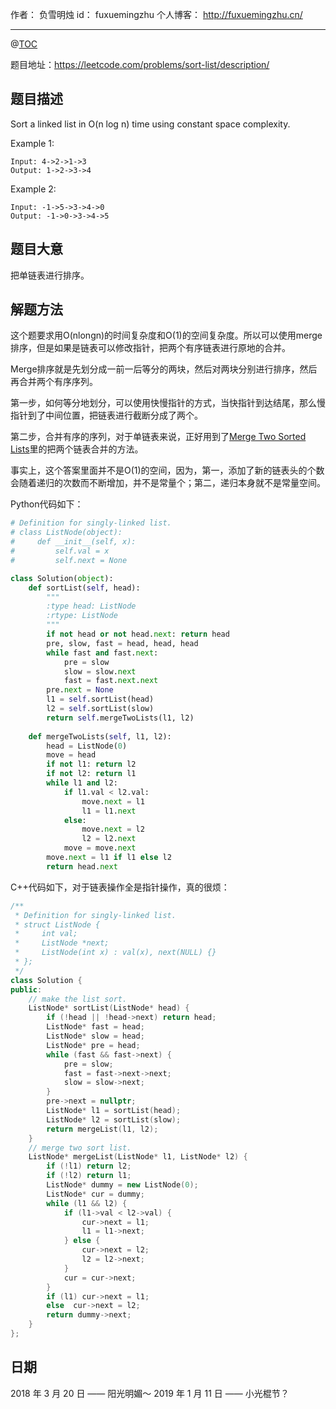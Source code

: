 
作者： 负雪明烛
id：	fuxuemingzhu
个人博客：	http://fuxuemingzhu.cn/

---
@[TOC](目录)

题目地址：https://leetcode.com/problems/sort-list/description/

## 题目描述

Sort a linked list in O(n log n) time using constant space complexity.

Example 1:

	Input: 4->2->1->3
	Output: 1->2->3->4

Example 2:

	Input: -1->5->3->4->0
	Output: -1->0->3->4->5
	    
## 题目大意

把单链表进行排序。

## 解题方法

这个题要求用O(nlongn)的时间复杂度和O(1)的空间复杂度。所以可以使用merge排序，但是如果是链表可以修改指针，把两个有序链表进行原地的合并。

Merge排序就是先划分成一前一后等分的两块，然后对两块分别进行排序，然后再合并两个有序序列。

第一步，如何等分地划分，可以使用快慢指针的方式，当快指针到达结尾，那么慢指针到了中间位置，把链表进行截断分成了两个。

第二步，合并有序的序列，对于单链表来说，正好用到了[Merge Two Sorted Lists][1]里的把两个链表合并的方法。

事实上，这个答案里面并不是O(1)的空间，因为，第一，添加了新的链表头的个数会随着递归的次数而不断增加，并不是常量个；第二，递归本身就不是常量空间。

Python代码如下：

```python
# Definition for singly-linked list.
# class ListNode(object):
#     def __init__(self, x):
#         self.val = x
#         self.next = None

class Solution(object):
    def sortList(self, head):
        """
        :type head: ListNode
        :rtype: ListNode
        """
        if not head or not head.next: return head
        pre, slow, fast = head, head, head
        while fast and fast.next:
            pre = slow
            slow = slow.next
            fast = fast.next.next
        pre.next = None
        l1 = self.sortList(head)
        l2 = self.sortList(slow)
        return self.mergeTwoLists(l1, l2)
    
    def mergeTwoLists(self, l1, l2):
        head = ListNode(0)
        move = head
        if not l1: return l2
        if not l2: return l1
        while l1 and l2:
            if l1.val < l2.val:
                move.next = l1
                l1 = l1.next
            else:
                move.next = l2
                l2 = l2.next
            move = move.next
        move.next = l1 if l1 else l2
        return head.next
```

C++代码如下，对于链表操作全是指针操作，真的很烦：

```cpp
/**
 * Definition for singly-linked list.
 * struct ListNode {
 *     int val;
 *     ListNode *next;
 *     ListNode(int x) : val(x), next(NULL) {}
 * };
 */
class Solution {
public:
    // make the list sort.
    ListNode* sortList(ListNode* head) {
        if (!head || !head->next) return head;
        ListNode* fast = head;
        ListNode* slow = head;
        ListNode* pre = head;
        while (fast && fast->next) {
            pre = slow;
            fast = fast->next->next;
            slow = slow->next;
        }
        pre->next = nullptr;
        ListNode* l1 = sortList(head);
        ListNode* l2 = sortList(slow);
        return mergeList(l1, l2);
    }
    // merge two sort list.
    ListNode* mergeList(ListNode* l1, ListNode* l2) {
        if (!l1) return l2;
        if (!l2) return l1;
        ListNode* dummy = new ListNode(0);
        ListNode* cur = dummy;
        while (l1 && l2) {
            if (l1->val < l2->val) {
                cur->next = l1;
                l1 = l1->next;
            } else {
                cur->next = l2;
                l2 = l2->next;
            }
            cur = cur->next;
        }
        if (l1) cur->next = l1;
        else  cur->next = l2;
        return dummy->next;
    }
};
```

## 日期

2018 年 3 月 20 日 —— 阳光明媚～
2019 年 1 月 11 日 —— 小光棍节？

  [1]: http://blog.csdn.net/fuxuemingzhu/article/details/51291406

